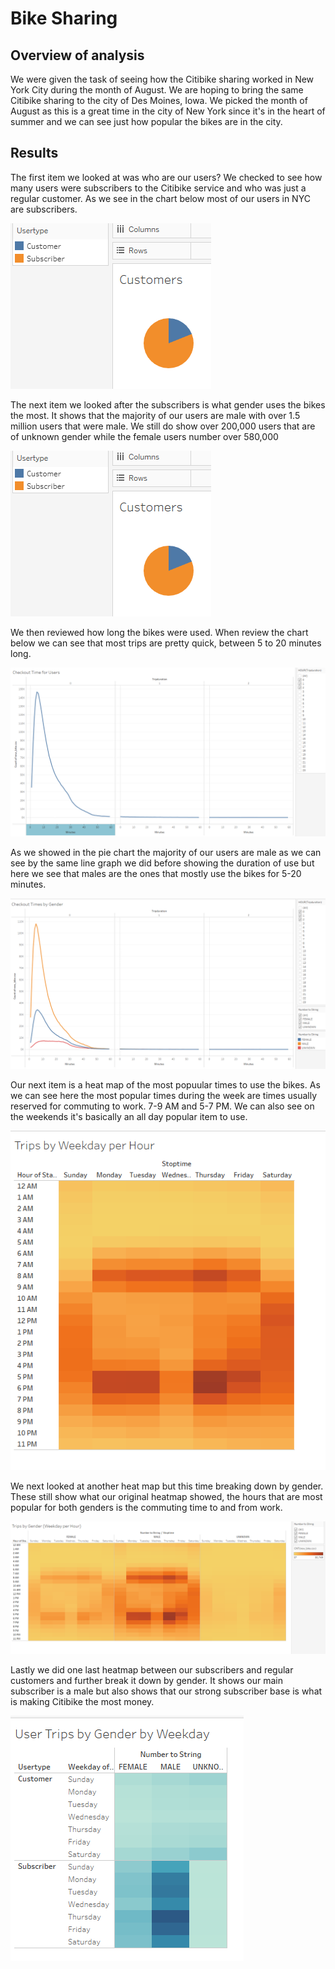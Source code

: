 # Bike Sharing

## Overview of analysis

We were given the task of seeing how the Citibike sharing worked in New York City
during the month of August.  We are hoping to bring the same Citibike sharing to
the city of Des Moines, Iowa.  We picked the month of August as this is a great
time in the city of New York since it's in the heart of summer and we can see
just how popular the bikes are in the city.

## Results

The first item we looked at was who are our users?  We checked to see how 
many users were subscribers to the Citibike service and who was just a 
regular customer.  As we see in the chart below most of our users in
NYC are subscribers.

![](resources/pie_customers.png)

The next item we looked after the subscribers is what gender uses the 
bikes the most.  It shows that the majority of our users are male with
over 1.5 million users that were male.  We still do show over 200,000
users that are of unknown gender while the female users number over 
580,000

![](resources/pie_customers.png)

We then reviewed how long the bikes were used.  When review the chart below we 
can see that most trips are pretty quick, between 5 to 20 minutes long.

![](resources/checkout_time_users.png)

As we showed in the pie chart the majority of our users are male as we can see
by the same line graph we did before showing the duration of use but here
we see that males are the ones that mostly use the bikes for 5-20 minutes.

![](resources/checkout_time_gender.png)

Our next item is a heat map of the most popuular times to use the bikes.
As we can see here the most popular times during the week are times usually
reserved for commuting to work.  7-9 AM and 5-7 PM.  We can also see on the
weekends it's basically an all day popular item to use.

![](resources/heat_trip_weekday_hour.png)

We next looked at another heat map but this time breaking down by gender.
These still show what our original heatmap showed, the hours that are most
popular for both genders is the commuting time to and from work.

![](resources/heat_trip_gender.png)

Lastly we did one last heatmap between our subscribers and regular customers 
and further break it down by gender.  It shows our main subscriber is a male
but also shows that our strong subscriber base is what is making Citibike
the most money.

![](resources/heat_users.png)


